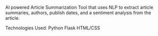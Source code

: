 AI powered Article Summarization Tool that uses NLP to extract article summaries, authors, publish dates, and a sentiment analysis from the article.

Technologies Used:
Python
Flask
HTML/CSS
